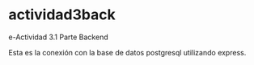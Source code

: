 # actividad3back
e-Actividad 3.1 Parte Backend

Esta es la conexión con la base de datos postgresql utilizando express.
